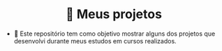 <h1 align="center">🚧 Meus projetos</h1>

- 📂 Este repositório tem como objetivo mostrar alguns dos projetos que desenvolvi durante meus estudos em cursos realizados. 

